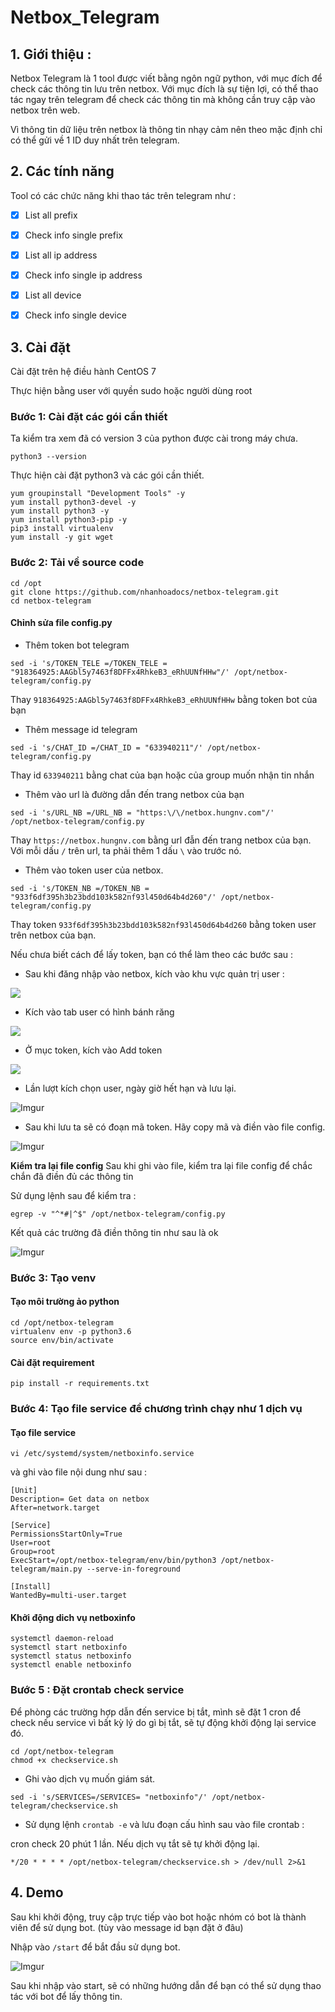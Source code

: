 # Netbox_Telegram

## 1. Giới thiệu : 

Netbox Telegram là 1 tool được viết bằng ngôn ngữ python, với mục đích để check các thông tin lưu trên netbox. Với mục đích là sự tiện lợi, có thể thao tác ngay trên telegram để check các thông tin mà không cần truy cập vào netbox trên web. 

Vì thông tin dữ liệu trên netbox là thông tin nhạy cảm nên theo mặc định chỉ có thể gửi về 1 ID duy nhất trên telegram.

## 2. Các tính năng

Tool có các chức năng khi thao tác trên telegram như : 

- [x] List all prefix

- [x] Check info single prefix

- [x] List all ip address

- [x] Check info single ip address

- [x] List all device 

- [x] Check info single device 

## 3. Cài đặt 

Cài đặt trên hệ điều hành CentOS 7 

Thực hiện bằng user với quyền sudo hoặc người dùng root

### Bước 1: Cài đặt các gói cần thiết

Ta kiểm tra xem đã có version 3 của python được cài trong máy chưa. 

```
python3 --version
```

Thực hiện cài đặt python3 và các gói cần thiết.

```
yum groupinstall "Development Tools" -y
yum install python3-devel -y
yum install python3 -y
yum install python3-pip -y
pip3 install virtualenv
yum install -y git wget
```

### Bước 2: Tải về source code

```
cd /opt
git clone https://github.com/nhanhoadocs/netbox-telegram.git
cd netbox-telegram
```

#### Chỉnh sửa file config.py

- Thêm token bot telegram 

```
sed -i 's/TOKEN_TELE =/TOKEN_TELE = "918364925:AAGbl5y7463f8DFFx4RhkeB3_eRhUUNfHHw"/' /opt/netbox-telegram/config.py
```

Thay `918364925:AAGbl5y7463f8DFFx4RhkeB3_eRhUUNfHHw` bằng token bot của bạn 

- Thêm message id telegram 

```
sed -i 's/CHAT_ID =/CHAT_ID = "633940211"/' /opt/netbox-telegram/config.py
```

Thay id `633940211` bằng chat của bạn hoặc của group muốn nhận tin nhắn

- Thêm vào url là đường dẫn đến trang netbox của bạn 

```
sed -i 's/URL_NB =/URL_NB = "https:\/\/netbox.hungnv.com"/' /opt/netbox-telegram/config.py
```

Thay `https://netbox.hungnv.com` bằng url đẫn đến trang netbox của bạn. Với mỗi dấu `/` trên url, ta phải thêm 1 dấu `\` vào trước nó. 

- Thêm vào token user của netbox. 

```
sed -i 's/TOKEN_NB =/TOKEN_NB = "933f6df395h3b23bdd103k582nf93l450d64b4d260"/' /opt/netbox-telegram/config.py
``` 

Thay token `933f6df395h3b23bdd103k582nf93l450d64b4d260` bằng token user trên netbox của bạn. 

Nếu chưa biết cách để lấy token, bạn có thể làm theo các bước sau : 

- Sau khi đăng nhập vào netbox, kích vào khu vực quản trị user : 

![](https://github.com/hungviet99/netboxinfo/blob/master/Image/netbox1.png)

- Kích vào tab user có hình bánh răng 

![](https://github.com/hungviet99/netboxinfo/blob/master/Image/netbox2.png)

- Ở mục token, kích vào Add token 

![](https://github.com/hungviet99/netboxinfo/blob/master/Image/netbox4.png)

- Lần lượt kích chọn user, ngày giờ hết hạn và lưu lại. 

![Imgur](https://github.com/hungviet99/netboxinfo/blob/master/Image/netbox5.png)

- Sau khi lưu ta sẽ có đoạn mã token. Hãy copy mã và điền vào file config. 

![Imgur](https://github.com/hungviet99/netboxinfo/blob/master/Image/netbox3.png)

**Kiểm tra lại file config**
Sau khi ghi vào file, kiểm tra lại file config để chắc chắn đã điền đủ các thông tin 

Sử dụng lệnh sau để kiểm tra : 

```
egrep -v "^*#|^$" /opt/netbox-telegram/config.py
```

Kết quả các trường đã điền thông tin như sau là ok 

![Imgur](https://github.com/hungviet99/netboxinfo/blob/master/Image/netbox6.png)

### Bước 3: Tạo venv 

#### Tạo môi trường ảo python 

```
cd /opt/netbox-telegram
virtualenv env -p python3.6
source env/bin/activate
```
#### Cài đặt requirement 

```
pip install -r requirements.txt
```

### Bước 4: Tạo file service để chương trình chạy như 1 dịch vụ 

#### Tạo file service

```
vi /etc/systemd/system/netboxinfo.service
```

và ghi vào file nội dung như sau : 

```
[Unit]
Description= Get data on netbox
After=network.target

[Service]
PermissionsStartOnly=True
User=root
Group=root
ExecStart=/opt/netbox-telegram/env/bin/python3 /opt/netbox-telegram/main.py --serve-in-foreground

[Install]
WantedBy=multi-user.target
```

#### Khởi động dich vụ netboxinfo

```
systemctl daemon-reload
systemctl start netboxinfo
systemctl status netboxinfo
systemctl enable netboxinfo
```
### Bước 5 : Đặt crontab check service 

Để phòng các trường hợp dẫn đến service bị tắt, mình sẽ đặt 1 cron để check nếu service vì bất kỳ lý do gì bị tắt, sẽ tự động khởi động lại service đó. 

```
cd /opt/netbox-telegram
chmod +x checkservice.sh
```
- Ghi vào dịch vụ muốn giám sát.

```
sed -i 's/SERVICES=/SERVICES= "netboxinfo"/' /opt/netbox-telegram/checkservice.sh
```

- Sử dụng lệnh `crontab -e` và lưu đoạn cấu hình sau vào file crontab : 

cron check 20 phút 1 lần. Nếu dịch vụ tắt sẽ tự khởi động lại. 

```
*/20 * * * * /opt/netbox-telegram/checkservice.sh > /dev/null 2>&1
```

## 4. Demo 

Sau khi khởi động, truy cập trực tiếp vào bot hoặc nhóm có  bot là thành viên để sử dụng bot. (tùy vào message id bạn đặt ở đâu)

Nhập vào `/start` để bắt đầu sử dụng bot.

![Imgur](https://i.imgur.com/GwGToRh.png)

Sau khi nhập vào start, sẽ có những hướng dẫn để bạn có thể sử dụng thao tác với bot để lấy thông tin. 